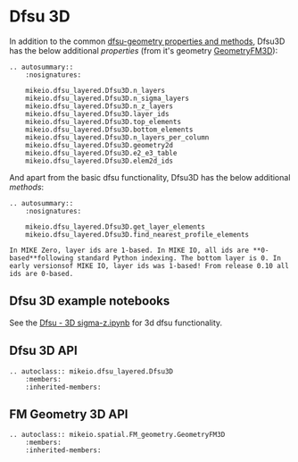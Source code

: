 # Dfsu 3D


In addition to the common [dfsu-geometry properties and methods](./dfu-mesh-overview.md#mike-io-flexible-mesh-geometry), Dfsu3D has the below additional *properties* (from it's geometry [GeometryFM3D](GeometryFM3D)): 

```{eval-rst}
.. autosummary::
    :nosignatures:

    mikeio.dfsu_layered.Dfsu3D.n_layers
    mikeio.dfsu_layered.Dfsu3D.n_sigma_layers
    mikeio.dfsu_layered.Dfsu3D.n_z_layers
    mikeio.dfsu_layered.Dfsu3D.layer_ids
    mikeio.dfsu_layered.Dfsu3D.top_elements
    mikeio.dfsu_layered.Dfsu3D.bottom_elements
    mikeio.dfsu_layered.Dfsu3D.n_layers_per_column
    mikeio.dfsu_layered.Dfsu3D.geometry2d
    mikeio.dfsu_layered.Dfsu3D.e2_e3_table
    mikeio.dfsu_layered.Dfsu3D.elem2d_ids
```


And apart from the basic dfsu functionality, Dfsu3D has the below additional *methods*: 

```{eval-rst}
.. autosummary::
    :nosignatures:

    mikeio.dfsu_layered.Dfsu3D.get_layer_elements
    mikeio.dfsu_layered.Dfsu3D.find_nearest_profile_elements
```



```{warning}
In MIKE Zero, layer ids are 1-based. In MIKE IO, all ids are **0-based**following standard Python indexing. The bottom layer is 0. In early versionsof MIKE IO, layer ids was 1-based! From release 0.10 all ids are 0-based.
```


## Dfsu 3D example notebooks

See the [Dfsu - 3D sigma-z.ipynb](https://nbviewer.jupyter.org/github/DHI/mikeio/blob/main/notebooks/Dfsu%20-%203D%20sigma-z.ipynb) for 3d dfsu functionality.


## Dfsu 3D API

```{eval-rst}
.. autoclass:: mikeio.dfsu_layered.Dfsu3D
	:members:
	:inherited-members:
```

## FM Geometry 3D API

```{eval-rst}
.. autoclass:: mikeio.spatial.FM_geometry.GeometryFM3D
	:members:
	:inherited-members:
```

